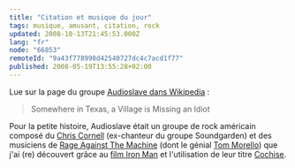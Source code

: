 ```yaml
---
title: "Citation et musique du jour"
tags: musique, amusant, citation, rock
updated: 2008-10-13T21:45:53.000Z
lang: "fr"
node: "66853"
remoteId: "9a43f778998d42540727dc4c7acd1f77"
published: 2008-05-19T13:55:28+02:00
---
```


Lue sur la page du groupe [Audioslave dans Wikipedia](http://en.wikipedia.org/wiki/Audioslave) :

<blockquote>
Somewhere in Texas, a Village is Missing an Idiot
</blockquote>


Pour la petite histoire, Audioslave était un groupe de rock américain composé du [Chris Cornell](http://en.wikipedia.org/wiki/Chris_Cornell) (ex-chanteur du groupe Soundgarden) et des musiciens de [Rage Against The Machine](http://en.wikipedia.org/wiki/Rage_Against_the_Machine) (dont le génial [Tom Morello](http://en.wikipedia.org/wiki/Tom_Morello)) que j'ai (re) découvert grâce au [film Iron Man](http://fr.wikipedia.org/wiki/Iron_Man_(film)) et l'utilisation de leur titre [Cochise](http://www.deezer.com/track/16551).

